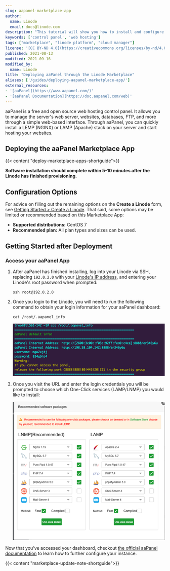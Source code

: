 ```yaml
---
slug: aapanel-marketplace-app
author:
  name: Linode
  email: docs@linode.com
description: "This tutorial will show you how to install and configure the free and open-source server app, aaPanel, using the Linode One-Click Marketplace on CentOS 7."
keywords: ['control panel', 'web hosting']
tags: ["marketplace", "linode platform", "cloud manager"]
license: '[CC BY-ND 4.0](https://creativecommons.org/licenses/by-nd/4.0)'
published: 2021-08-13
modified: 2021-09-16
modified_by:
  name: Linode
title: "Deploying aaPanel through the Linode Marketplace"
aliases: ['/guides/deploying-aapanel-marketplace-app/']
external_resources:
- '[aaPanel](https://www.aapanel.com/)'
- '[aaPanel Documentation](https://doc.aapanel.com/web)'
---
```


aaPanel is a free and open source web hosting control panel. It allows you to manage the server's web server, websites, databases, FTP, and more through a simple web-based interface. Through aaPanel, you can quickly install a LEMP (NGINX) or LAMP (Apache) stack on your server and start hosting your websites.

## Deploying the aaPanel Marketplace App

{{< content "deploy-marketplace-apps-shortguide">}}

**Software installation should complete within 5-10 minutes after the Linode has finished provisioning.**

## Configuration Options

For advice on filling out the remaining options on the **Create a Linode** form, see [Getting Started > Create a Linode](/docs/guides/getting-started/#create-a-linode). That said, some options may be limited or recommended based on this Marketplace App:

- **Supported distributions:** CentOS 7
- **Recommended plan:** All plan types and sizes can be used.

## Getting Started after Deployment

### Access your aaPanel App

1.  After aaPanel has finished installing, log into your Linode via SSH, replacing `192.0.2.0` with your [Linode's IP address](/docs/quick-answers/linode-platform/find-your-linodes-ip-address/), and entering your Linode's root password when prompted:

        ssh root@192.0.2.0

2.  Once you login to the Linode, you will need to run the following command to obtain your login information for your aaPanel dashboard:

        cat /root/.aapanel_info

    ![aaPanel Login Details](aaPanel-login-info.png)

3.  Once you visit the URL and enter the login credentials you will be prompted to choose which One-Click services (LAMP/LNMP) you would like to install:

    ![aaPanel One-Click](aaPanel-one-click.png)

Now that you’ve accessed your dashboard, checkout [the official aaPanel documentation](https://doc.aapanel.com/) to learn how to further configure your instance.

{{< content "marketplace-update-note-shortguide">}}